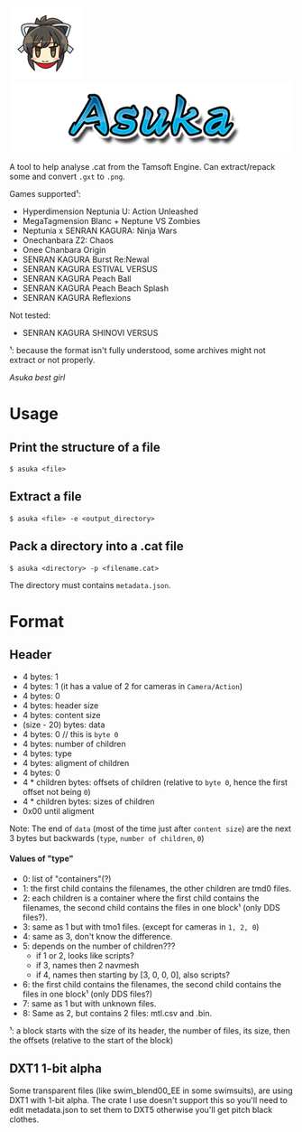 ![Asuka's face](images/face.png) ![Asuka's name](images/name.png)

A tool to help analyse .cat from the Tamsoft Engine. Can extract/repack some and convert `.gxt` to `.png`.

Games supported¹:

* Hyperdimension Neptunia U: Action Unleashed
* MegaTagmension Blanc + Neptune VS Zombies
* Neptunia x SENRAN KAGURA: Ninja Wars
* Onechanbara Z2: Chaos
* Onee Chanbara Origin
* SENRAN KAGURA Burst Re:Newal
* SENRAN KAGURA ESTIVAL VERSUS
* SENRAN KAGURA Peach Ball
* SENRAN KAGURA Peach Beach Splash
* SENRAN KAGURA Reflexions

Not tested:

* SENRAN KAGURA SHINOVI VERSUS

¹: because the format isn't fully understood, some archives might not extract or not properly.

_Asuka best girl_

# Usage

## Print the structure of a file

```console
$ asuka <file>
```

## Extract a file

```console
$ asuka <file> -e <output_directory>
```

## Pack a directory into a .cat file

```console
$ asuka <directory> -p <filename.cat>
```

The directory must contains `metadata.json`.

# Format

## Header

- 4 bytes: 1
- 4 bytes: 1 (it has a value of 2 for cameras in `Camera/Action`)
- 4 bytes: 0
- 4 bytes: header size
- 4 bytes: content size
- (size - 20) bytes: data
- 4 bytes: 0 // this is `byte 0`
- 4 bytes: number of children
- 4 bytes: type
- 4 bytes: aligment of children
- 4 bytes: 0
- 4 * children bytes: offsets of children (relative to `byte 0`, hence the first offset not being `0`)
- 4 * children bytes: sizes of children
- 0x00 until aligment

Note: The end of `data` (most of the time just after `content size`) are the next 3 bytes but backwards (`type`, `number of children`, `0`)

#### Values of "type"

- 0: list of "containers"(?)
- 1: the first child contains the filenames, the other children are tmd0 files.
- 2: each children is a container where the first child contains the filenames, the second child contains the files in one block¹ (only DDS files?).
- 3: same as 1 but with tmo1 files. (except for cameras in `1, 2, 0`)
- 4: same as 3, don't know the difference.
- 5: depends on the number of children???
    - if 1 or 2, looks like scripts?
    - if 3, names then 2 navmesh
    - if 4, names then starting by [3, 0, 0, 0], also scripts?
- 6: the first child contains the filenames, the second child contains the files in one block¹ (only DDS files?)
- 7: same as 1 but with unknown files.
- 8: Same as 2, but contains 2 files: mtl.csv and <model>.bin.

¹: a block starts with the size of its header, the number of files, its size, then the offsets (relative to the start of the block)

## DXT1 1-bit alpha

Some transparent files (like swim_blend00_EE in some swimsuits), are using DXT1 with 1-bit alpha. The crate I use doesn't support this so you'll need to edit metadata.json to set them to DXT5 otherwise you'll get pitch black clothes.